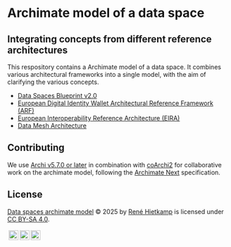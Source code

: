 # Archimate model of a data space

## Integrating concepts from different reference architectures

This respository contains a Archimate model of a data space. It combines various architectural frameworks into a single model, with the aim of clarifying the various concepts.

- [Data Spaces Blueprint v2.0](https://dssc.eu/space/BVE2/1071251457/Data+Spaces+Blueprint+v2.0+-+Home)
- [European Digital Identity Wallet Architectural Reference Framework (ARF)](https://eu-digital-identity-wallet.github.io/eudi-doc-architecture-and-reference-framework/2.6.0/)
- [European Interoperability Reference Architecture (EIRA)](https://interoperable-europe.ec.europa.eu/collection/european-interoperability-reference-architecture-eira/solution/eira)
- [Data Mesh Architecture](https://www.datamesh-architecture.com/)

## Contributing

We use [Archi v5.7.0 or later](https://www.archimatetool.com/download/) in combination with [coArchi2](https://www.archimatetool.com/plugins/) for collaborative work on the archimate model, following the [Archimate Next](https://github.com/Health-RI/data-spaces-archimate/blob/main/s250_1-archimate-next-specification.pdf) specification.

## License

<a href="https://github.com/health-ri/data-spaces-archimate">Data spaces archimate model</a> © 2025 by <a href="https://creativecommons.org">René Hietkamp</a> is licensed under <a href="https://creativecommons.org/licenses/by-sa/4.0/">CC BY-SA 4.0</a>.<br><br><img src="https://mirrors.creativecommons.org/presskit/icons/cc.svg" alt="" style="height:22px!important;margin-left:3px;vertical-align:text-bottom;"><img src="https://mirrors.creativecommons.org/presskit/icons/by.svg" alt="" style="height:22px!important;margin-left:3px;vertical-align:text-bottom;"><img src="https://mirrors.creativecommons.org/presskit/icons/sa.svg" alt="" style="height:22px!important;margin-left:3px;vertical-align:text-bottom;">

<i class="fa-brands fa-creative-commons"></i>

